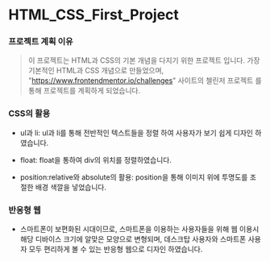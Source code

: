 # HTML_CSS_First_Project

### 프로젝트 계획 이유

>이 프로젝트는 HTML과 CSS의 기본 개념을 다지기 위한 프로젝트 입니다.
>가장 기본적인 HTML과 CSS 개념으로 만들었으며,
>"https://www.frontendmentor.io/challenges" 사이트의 첼린저 프로젝트
>를 통해 프로젝트를 계획하게 되었습니다.

### CSS의 활용
- ul과 li:
ul과 li를 통해 전반적인 텍스트들을 정렬 하여 사용자가 보기 쉽게
디자인 하였습니다.

- float:
float을 통하여 div의 위치를 정렬하였습니다.

- position:relative와 absolute의 활용: 
position을 통해 이미지 위에 투명도를 조절한 배경 색깔을 넣었습니다.

### 반응형 웹
- 스마트폰이 보편화된 시대이므로, 스마트폰을 이용하는 사용자들을 위해 웹 이용시
 해당 디바이스 크기에 알맞은 모양으로 변형되며, 데스크탑 사용자와 스마트폰
 사용자 모두 편리하게 볼 수 있는 반응형 웹으로 디자인 하였습니다.
